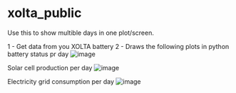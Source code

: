 # xolta_public

Use this to show multible days in one plot/screen.


1 - Get data from you XOLTA battery
2 - Draws the following plots in python
battery status pr day
![image](https://user-images.githubusercontent.com/15995296/224811427-6f456238-dc2c-4dc5-8af7-408b9ab6346e.png)

Solar cell production per day
![image](https://user-images.githubusercontent.com/15995296/224811558-3380118c-eccc-4434-ad55-f6667eb4b386.png)

Electricity grid consumption per day
![image](https://user-images.githubusercontent.com/15995296/224811609-42d8c464-0936-4321-ac3b-8608f41eaeba.png)

